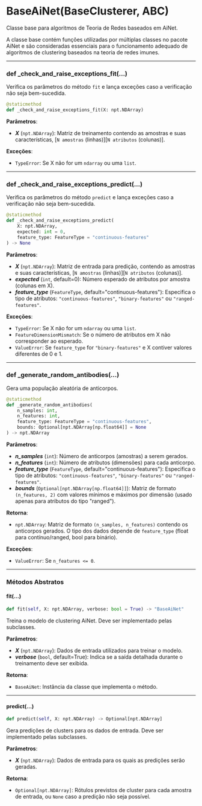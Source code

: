 # BaseAiNet(BaseClusterer, ABC)

Classe base para algoritmos de Teoria de Redes baseados em AiNet.

A classe base contém funções utilizadas por múltiplas classes no pacote AiNet e
são consideradas essenciais para o funcionamento adequado de algoritmos de clustering baseados na teoria de redes imunes.

---

### def _check_and_raise_exceptions_fit(...)

Verifica os parâmetros do método `fit` e lança exceções caso a verificação não seja bem-sucedida.

```python
@staticmethod
def _check_and_raise_exceptions_fit(X: npt.NDArray)
```

**Parâmetros**:

* ***X*** (`npt.NDArray`): Matriz de treinamento contendo as amostras e suas características, [`N amostras` (linhas)][`N atributos` (colunas)].

**Exceções**:

* `TypeError`: Se X não for um `ndarray` ou uma `list`.

---

### def _check_and_raise_exceptions_predict(...)

Verifica os parâmetros do método `predict` e lança exceções caso a verificação não seja bem-sucedida.

```python
@staticmethod
def _check_and_raise_exceptions_predict(
    X: npt.NDArray,
    expected: int = 0,
    feature_type: FeatureType = "continuous-features"
) -> None
```

**Parâmetros**:

* ***X*** (`npt.NDArray`): Matriz de entrada para predição, contendo as amostras e suas características, [`N amostras` (linhas)][`N atributos` (colunas)].
* ***expected*** (`int`, default=0): Número esperado de atributos por amostra (colunas em X).
* ***feature_type*** (`FeatureType`, default="continuous-features"): Especifica o tipo de atributos: `"continuous-features"`, `"binary-features"` ou `"ranged-features"`.

**Exceções**:

* `TypeError`: Se X não for um `ndarray` ou uma `list`.
* `FeatureDimensionMismatch`: Se o número de atributos em X não corresponder ao esperado.
* `ValueError`: Se `feature_type` for `"binary-features"` e X contiver valores diferentes de 0 e 1.

---

### def _generate_random_antibodies(...)

Gera uma população aleatória de anticorpos.

```python
@staticmethod
def _generate_random_antibodies(
    n_samples: int,
    n_features: int,
    feature_type: FeatureType = "continuous-features",
    bounds: Optional[npt.NDArray[np.float64]] = None
) -> npt.NDArray
```

**Parâmetros**:

* ***n_samples*** (`int`): Número de anticorpos (amostras) a serem gerados.
* ***n_features*** (`int`): Número de atributos (dimensões) para cada anticorpo.
* ***feature_type*** (`FeatureType`, default="continuous-features"): Especifica o tipo de atributos: `"continuous-features"`, `"binary-features"` ou `"ranged-features"`.
* ***bounds*** (`Optional[npt.NDArray[np.float64]]`): Matriz de formato `(n_features, 2)` com valores mínimos e máximos por dimensão (usado apenas para atributos do tipo "ranged").

**Retorna**:

* `npt.NDArray`: Matriz de formato `(n_samples, n_features)` contendo os anticorpos gerados.
  O tipo dos dados depende de `feature_type` (float para contínuo/ranged, bool para binário).

**Exceções**:

* `ValueError`: Se `n_features <= 0`.

---

### Métodos Abstratos

#### fit(...)

```python
def fit(self, X: npt.NDArray, verbose: bool = True) -> "BaseAiNet"
```

Treina o modelo de clustering AiNet.
Deve ser implementado pelas subclasses.

**Parâmetros**:

* ***X*** (`npt.NDArray`): Dados de entrada utilizados para treinar o modelo.
* ***verbose*** (`bool`, default=True): Indica se a saída detalhada durante o treinamento deve ser exibida.

**Retorna**:

* `BaseAiNet`: Instância da classe que implementa o método.

---

#### predict(...)

```python
def predict(self, X: npt.NDArray) -> Optional[npt.NDArray]
```

Gera predições de clusters para os dados de entrada.
Deve ser implementado pelas subclasses.

**Parâmetros**:

* ***X*** (`npt.NDArray`): Dados de entrada para os quais as predições serão geradas.

**Retorna**:

* `Optional[npt.NDArray]`: Rótulos previstos de cluster para cada amostra de entrada, ou `None` caso a predição não seja possível.
